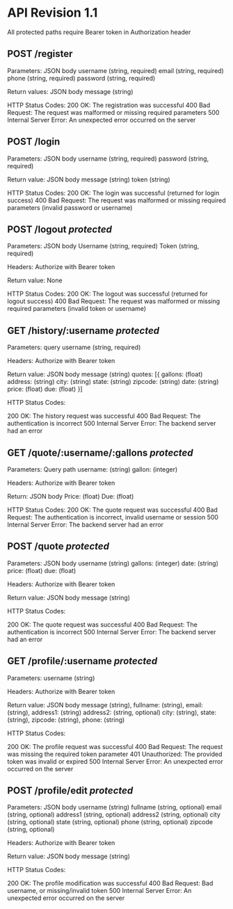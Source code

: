 # API Revision 1.1

All protected paths require Bearer token in Authorization header

## POST /register

Parameters: JSON body
username (string, required)
email (string, required)
phone (string, required)
password (string, required)

Return values: JSON body
message (string)

HTTP Status Codes:
200 OK: The registration was successful
400 Bad Request: The request was malformed or missing required parameters
500 Internal Server Error: An unexpected error occurred on the server

## POST /login

Parameters: JSON body
username (string, required)
password (string, required)

Return value: JSON body
message (string)
token (string) 

HTTP Status Codes:
200 OK: The login was successful (returned for login success)
400 Bad Request: The request was malformed or missing required parameters (invalid password or username)

## POST /logout *protected*

Parameters: JSON body
Username (string, required)
Token (string, required)

Headers: Authorize with Bearer token

Return value:
None

HTTP Status Codes:
200 OK: The logout was successful (returned for logout success)
400 Bad Request: The request was malformed or missing required parameters (invalid token or username)

## GET /history/:username *protected*

Parameters: query
username (string, required)

Headers: Authorize with Bearer token

Return value: JSON body
message (string)
quotes: [{
	gallons: (float)
	address: (string)
	city: (string)
	state: (string)
	zipcode: (string)
	date: (string)
	price: (float)
	due: (float)
}]
	
HTTP Status Codes:

200 OK: The history request was successful
400 Bad Request: The authentication is incorrect
500 Internal Server Error: The backend server had an error

## GET /quote/:username/:gallons *protected*

Parameters: Query path
username: (string)
gallon: (integer)

Headers: Authorize with Bearer token

Return: JSON body
Price: (float)
Due: (float)

HTTP Status Codes:
200 OK: The quote request was successful
400 Bad Request: The authentication is incorrect, invalid username or session
500 Internal Server Error: The backend server had an error

## POST /quote *protected*

Parameters: JSON body
username (string)
gallons: (integer)
date: (string)
price: (float)
due: (float)

Headers: Authorize with Bearer token

Return value: JSON body
message (string)

HTTP Status Codes:

200 OK: The quote request was successful
400 Bad Request: The authentication is incorrect
500 Internal Server Error: The backend server had an error


## GET /profile/:username *protected*

Parameters:
username (string)

Headers: Authorize with Bearer token

Return value: JSON body
message (string),
fullname: (string),
email: (string),
address1: (string)
address2: (string, optional)
city: (string),
state: (string),
zipcode: (string),
phone: (string)

HTTP Status Codes:

200 OK: The profile request was successful
400 Bad Request: The request was missing the required token parameter
401 Unauthorized: The provided token was invalid or expired
500 Internal Server Error: An unexpected error occurred on the server

## POST /profile/edit *protected*

Parameters: JSON body
username (string)
fullname (string, optional)
email (string, optional)
address1 (string, optional)
address2 (string, optional)
city (string, optional)
state (string, optional)
phone (string, optional)
zipcode (string, optional)

Headers: Authorize with Bearer token

Return value: JSON body
message (string)

HTTP Status Codes:

200 OK: The profile modification was successful
400 Bad Request: Bad username, or missing/invalid token
500 Internal Server Error: An unexpected error occurred on the server